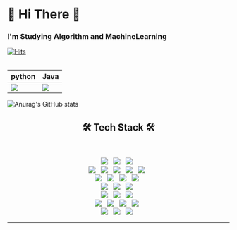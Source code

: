 # 👋 Hi There 👋

### I'm Studying Algorithm and MachineLearning


[![Hits](https://hits.seeyoufarm.com/api/count/incr/badge.svg?url=https%3A%2F%2Fgithub.com%2Fhyeonjun&count_bg=%231B61C2&title_bg=%23332020&icon=&icon_color=%23E7E7E7&title=hits&edge_flat=false)](https://hits.seeyoufarm.com)
<br><br>
<!--
**hyeonjun/hyeonjun** is a ✨ _special_ ✨ repository because its `README.md` (this file) appears on your GitHub profile.

Here are some ideas to get you started:

- 🔭 I’m currently working on ...
- 🌱 I’m currently learning ...
- 👯 I’m looking to collaborate on ...
- 🤔 I’m looking for help with ...
- 💬 Ask me about ...
- 📫 How to reach me: ...
- 😄 Pronouns: ...
- ⚡ Fun fact: ...
-->

| python | Java |
| --- | --- |
| <img src="http://mazassumnida.wtf/api/v2/generate_badge?boj=zlel175&cache=c"> | <img src="http://mazassumnida.wtf/api/v2/generate_badge?boj=zlxl175&cache=c"> |


![Anurag's GitHub stats](https://github-readme-stats.vercel.app/api?username=hyeonjun&show_icons=true&theme=radical)

<h2 align="center"><b>🛠 Tech Stack 🛠</b></h2>
</br>
<p align="center">
<img src="https://img.shields.io/badge/-Python-000000?style=flat&logo=Python"/></a> &nbsp
<img src="https://img.shields.io/badge/-Selenium-43B02A?style=flat&logo=Selenium"/></a> &nbsp
<img src="https://img.shields.io/badge/-BeatifulSoup-59666C?style=flat&logo=BeatifulSoup"/></a> &nbsp
<br>
<img src="https://img.shields.io/badge/-pandas-150458?style=flat&logo=pandas"/></a> &nbsp
<img src="https://img.shields.io/badge/-scikitlearn-F7931E?style=flat&logo=scikitlearn"/></a> &nbsp
<img src="https://img.shields.io/badge/-TensorFlow-FF6F00?style=flat&logo=TensorFlow"/></a> &nbsp
<img src="https://img.shields.io/badge/-Seaborn-AA0000?style=flat&logo=Seaborn"/></a> &nbsp
<img src="https://img.shields.io/badge/-Folium-77B829?style=flat&logo=Folium"/></a> &nbsp
<br>
<img src="https://img.shields.io/badge/-Java-007396?style=flat&logo=Java"/></a> &nbsp
<img src="https://img.shields.io/badge/-JavaScript-F7DF1E?style=flat&logo=JavaScript"/></a> &nbsp
<img src="https://img.shields.io/badge/-jQuery-0769AD?style=flat&logo=jQuery"/></a> &nbsp
<img src="https://img.shields.io/badge/-Perl-39457E?style=flat&logo=Perl"/></a> &nbsp
<br>
<img src="https://img.shields.io/badge/-MySQL-4479A1?style=flat&logo=MySQL"/></a> &nbsp
<img src="https://img.shields.io/badge/-MariaDB-003545?style=flat&logo=MariaDB"/></a> &nbsp
<img src="https://img.shields.io/badge/-Oracle-F80000?style=flat&logo=Oracle"/></a> &nbsp
<br>
<img src="https://img.shields.io/badge/-Linux-FCC624?style=flat&logo=Linux"/></a> &nbsp
<img src="https://img.shields.io/badge/-Nagios-41454A?style=flat&logo=Nagios"/></a> &nbsp
<img src="https://img.shields.io/badge/-Grafana-F46800?style=flat&logo=Grafana"/></a> &nbsp
<br>
<img src="https://img.shields.io/badge/-HTML5-E34F26?style=flat&logo=HTML5"/></a> &nbsp
<img src="https://img.shields.io/badge/-CSS3-1572B6?style=flat&logo=CSS3"/></a> &nbsp
<img src="https://img.shields.io/badge/-React-61DAFB?style=flat&logo=React"/></a> &nbsp
<img src="https://img.shields.io/badge/-AngularJS-E23237?style=flat&logo=AngularJS"/></a> &nbsp
<br>
<img src="https://img.shields.io/badge/-Django-092E20?style=flat&logo=Django"/></a> &nbsp
<img src="https://img.shields.io/badge/-Flask-092E20?style=flat&logo=Flask"/></a> &nbsp
<img src="https://img.shields.io/badge/-Spring Boot-6DB33F?style=flat&logo=Spring Boot"/></a> &nbsp

<hr />


<!--
<table align="center">
  <tr>
    <td colspan="2" align="center"><h2><strong>Python Coursera Certificates</strong></h2></td>
  </tr>
  <tr>
    <td><img src="https://user-images.githubusercontent.com/7258995/140607684-54f60e00-f487-4661-8941-a815228b870e.png" width="320" height="240" /></td>
    <td><img src="https://user-images.githubusercontent.com/7258995/140607695-355814a2-5b8d-4165-9f6b-301c47e9f8bc.png" width="320" height="240" /></td>
  </tr>
  <tr>
    <td colspan="2" align="center"><h2><strong>ML / DL Certificates</strong></h2></td>
  </tr>
  <tr>
    <td><img src="https://user-images.githubusercontent.com/7258995/140607630-45336507-40e9-41ca-8438-e0a03f1a73dd.png" width="320" height="240" /></td>
    <td><img src="https://user-images.githubusercontent.com/7258995/140607646-a30cfccc-9ac2-4468-85a8-14191d7db5e1.png" width="320" height="240" /></td>
  </tr>
</table>
-->
